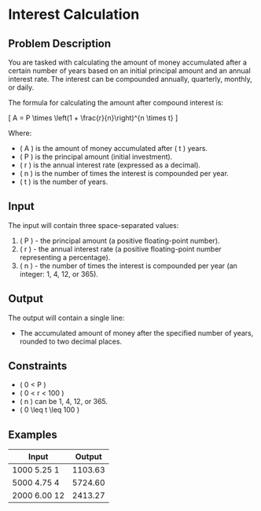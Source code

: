 # Interest Calculation
## Problem Description
You are tasked with calculating the amount of money accumulated after a certain number of years based on an initial principal amount and an annual interest rate. The interest can be compounded annually, quarterly, monthly, or daily.

The formula for calculating the amount after compound interest is:

\[ A = P \times \left(1 + \frac{r}{n}\right)^{n \times t} \]

Where:
- \( A \) is the amount of money accumulated after \( t \) years.
- \( P \) is the principal amount (initial investment).
- \( r \) is the annual interest rate (expressed as a decimal).
- \( n \) is the number of times the interest is compounded per year.
- \( t \) is the number of years.

## Input
The input will contain three space-separated values:
1. \( P \) - the principal amount (a positive floating-point number).
2. \( r \) - the annual interest rate (a positive floating-point number representing a percentage).
3. \( n \) - the number of times the interest is compounded per year (an integer: 1, 4, 12, or 365).

## Output
The output will contain a single line:
- The accumulated amount of money after the specified number of years, rounded to two decimal places.

## Constraints
- \( 0 < P \)
- \( 0 < r < 100 \)
- \( n \) can be 1, 4, 12, or 365.
- \( 0 \leq t \leq 100 \)

## Examples
|Input|Output|
|-|-|
|1000 5.25 1|1103.63|
|5000 4.75 4|5724.60|
|2000 6.00 12|2413.27|